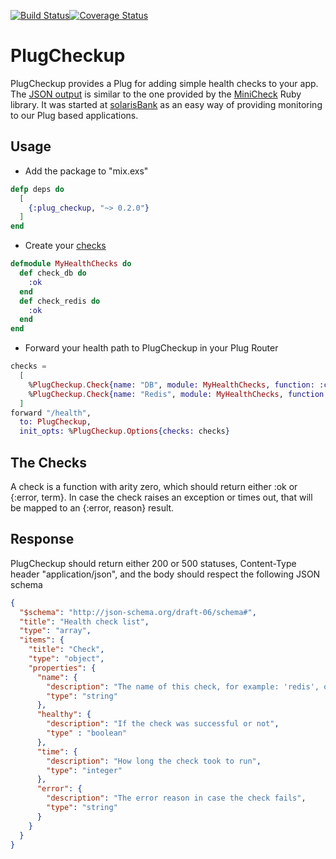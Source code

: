 [![Build Status](https://travis-ci.org/ggpasqualino/plug_checkup.svg?branch=master)](https://travis-ci.org/ggpasqualino/plug_checkup)[![Coverage Status](https://coveralls.io/repos/github/ggpasqualino/plug_checkup/badge.svg?branch=master)](https://coveralls.io/github/ggpasqualino/plug_checkup?branch=master)

# PlugCheckup

PlugCheckup provides a Plug for adding simple health checks to your app. The [JSON output](#response) is similar to the one provided by the [MiniCheck](https://github.com/workshare/mini-check) Ruby library. It was started at [solarisBank](https://www.solarisbank.de/en/) as an easy way of providing monitoring to our Plug based applications.

## Usage

- Add the package to "mix.exs"
```elixir
defp deps do
  [
    {:plug_checkup, "~> 0.2.0"}
  ]
end
```

- Create your [checks](#the-checks)
```elixir
defmodule MyHealthChecks do
  def check_db do
    :ok
  end
  def check_redis do
    :ok
  end
end
```

- Forward your health path to PlugCheckup in your Plug Router
```elixir
checks =
  [
    %PlugCheckup.Check{name: "DB", module: MyHealthChecks, function: :check_db},
    %PlugCheckup.Check{name: "Redis", module: MyHealthChecks, function: :check_redis}
  ]
forward "/health",
  to: PlugCheckup,
  init_opts: %PlugCheckup.Options{checks: checks}
```

## The Checks
A check is a function with arity zero, which should return either :ok or {:error, term}. In case the check raises an exception or times out, that will be mapped to an {:error, reason} result.

## Response

PlugCheckup should return either 200 or 500 statuses, Content-Type header "application/json", and the body should respect the following JSON schema
```json
{
  "$schema": "http://json-schema.org/draft-06/schema#",
  "title": "Health check list",
  "type": "array",
  "items": {
    "title": "Check",
    "type": "object",
    "properties": {
      "name": {
        "description": "The name of this check, for example: 'redis', or 'postgres'",
        "type": "string"
      },
      "healthy": {
        "description": "If the check was successful or not",
        "type" : "boolean"
      },
      "time": {
        "description": "How long the check took to run",
        "type": "integer"
      },
      "error": {
        "description": "The error reason in case the check fails",
        "type": "string"
      }
    }
  }
}
```

